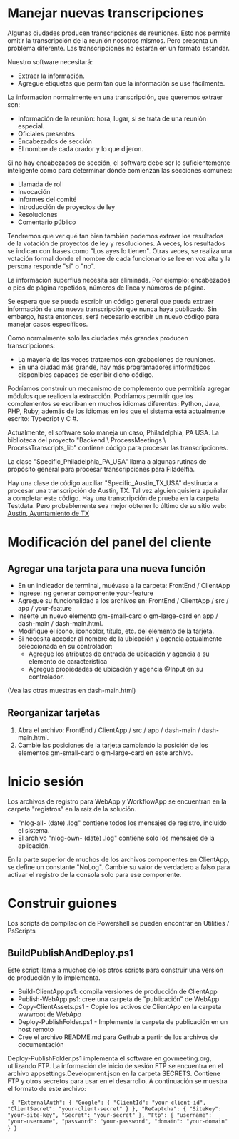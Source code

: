<h1> Manejar nuevas transcripciones </h1><p> Algunas ciudades producen transcripciones de reuniones. Esto nos permite omitir la transcripción de la reunión nosotros mismos. Pero presenta un problema diferente. Las transcripciones no estarán en un formato estándar. </p><p> Nuestro software necesitará: </p>
<ul>
<li> Extraer la información. </li>
<li> Agregue etiquetas que permitan que la información se use fácilmente. </li>
</ul><p> La información normalmente en una transcripción, que queremos extraer son: </p>
<ul>
<li> Información de la reunión: hora, lugar, si se trata de una reunión especial. </li>
<li> Oficiales presentes </li>
<li> Encabezados de sección </li>
<li> El nombre de cada orador y lo que dijeron. </li>
</ul><p> Si no hay encabezados de sección, el software debe ser lo suficientemente inteligente como para determinar dónde comienzan las secciones comunes: </p>
<ul>
<li> Llamada de rol </li>
<li> Invocación </li>
<li> Informes del comité </li>
<li> Introducción de proyectos de ley </li>
<li> Resoluciones </li>
<li> Comentario público </li>
</ul><p> Tendremos que ver qué tan bien también podemos extraer los resultados de la votación de proyectos de ley y resoluciones. A veces, los resultados se indican con frases como "Los ayes lo tienen". Otras veces, se realiza una votación formal donde el nombre de cada funcionario se lee en voz alta y la persona responde "sí" o "no". </p><p> La información superflua necesita ser eliminada. Por ejemplo: encabezados o pies de página repetidos, números de línea y números de página. </p><p> Se espera que se pueda escribir un código general que pueda extraer información de una nueva transcripción que nunca haya publicado. Sin embargo, hasta entonces, será necesario escribir un nuevo código para manejar casos específicos. </p><p> Como normalmente solo las ciudades más grandes producen transcripciones: </p>
<ul>
<li> La mayoría de las veces trataremos con grabaciones de reuniones. </li>
<li> En una ciudad más grande, hay más programadores informáticos disponibles capaces de escribir dicho código. </li>
</ul><p> Podríamos construir un mecanismo de complemento que permitiría agregar módulos que realicen la extracción. Podríamos permitir que los complementos se escriban en muchos idiomas diferentes: Python, Java, PHP, Ruby, además de los idiomas en los que el sistema está actualmente escrito: Typecript y C #. </p><p> Actualmente, el software solo maneja un caso, Philadelphia, PA USA. La biblioteca del proyecto "Backend \ ProcessMeetings \ ProcessTranscripts_lib" contiene código para procesar las transcripciones. </p><p> La clase "Specific_Philadelphia_PA_USA" llama a algunas rutinas de propósito general para procesar transcripciones para Filadelfia. </p><p> Hay una clase de código auxiliar "Specific_Austin_TX_USA" destinada a procesar una transcripción de Austin, TX. Tal vez alguien quisiera apuñalar a completar este código. Hay una transcripción de prueba en la carpeta Testdata. Pero probablemente sea mejor obtener lo último de su sitio web: <a href="https://www.austintexas.gov/department/city-council/council/council_meeting_info_center.htm">Austin, Ayuntamiento de TX</a> </p><h1> Modificación del panel del cliente </h1><h2> Agregar una tarjeta para una nueva función </h2>
<ul>
<li> En un indicador de terminal, muévase a la carpeta: FrontEnd / ClientApp </li>
<li> Ingrese: ng generar componente your-feature </li>
<li> Agregue su funcionalidad a los archivos en: FrontEnd / ClientApp / src / app / your-feature </li>
<li> Inserte un nuevo elemento gm-small-card o gm-large-card en app / dash-main / dash-main.html. </li>
<li> Modifique el ícono, iconcolor, título, etc. del elemento de la tarjeta. </li>
<li> Si necesita acceder al nombre de la ubicación y agencia actualmente seleccionada en su controlador: 
<ul>
<li> Agregue los atributos de entrada de ubicación y agencia a su elemento de característica </li>
<li> Agregue propiedades de ubicación y agencia @Input en su controlador. </li>
</ul></li>
</ul><p> (Vea las otras muestras en dash-main.html) </p><h2> Reorganizar tarjetas </h2><ol>
<li> Abra el archivo: FrontEnd / ClientApp / src / app / dash-main / dash-main.html. </li>
<li> Cambie las posiciones de la tarjeta cambiando la posición de los elementos gm-small-card o gm-large-card en este archivo. </li></ol><h1> Inicio sesión </h1><p> Los archivos de registro para WebApp y WorkflowApp se encuentran en la carpeta "registros" en la raíz de la solución. </p>
<ul>
<li> "nlog-all- (date) .log" contiene todos los mensajes de registro, incluido el sistema. </li>
<li> El archivo "nlog-own- (date) .log" contiene solo los mensajes de la aplicación. </li>
</ul><p> En la parte superior de muchos de los archivos componentes en ClientApp, se define un constante "NoLog". Cambie su valor de verdadero a falso para activar el registro de la consola solo para ese componente. </p><h1> Construir guiones </h1><p> Los scripts de compilación de Powershell se pueden encontrar en Utilities / PsScripts </p><h2> BuildPublishAndDeploy.ps1 </h2><p> Este script llama a muchos de los otros scripts para construir una versión de producción y lo implementa. </p>
<ul>
<li> Build-ClientApp.ps1: compila versiones de producción de ClientApp </li>
<li> Publish-WebApp.ps1: cree una carpeta de "publicación" de WebApp </li>
<li> Copy-ClientAssets.ps1 - Copie los activos de ClientApp en la carpeta wwwroot de WebApp </li>
<li> Deploy-PublishFolder.ps1 - Implemente la carpeta de publicación en un host remoto </li>
<li> Cree el archivo README.md para Gethub a partir de los archivos de documentación </li>
</ul><p> Deploy-PublishFolder.ps1 implementa el software en govmeeting.org, utilizando FTP. La información de inicio de sesión FTP se encuentra en el archivo appsettings.Development.json en la carpeta SECRETS. Contiene FTP y otros secretos para usar en el desarrollo. A continuación se muestra el formato de este archivo: </p><pre> <code>{ "ExternalAuth": { "Google": { "ClientId": "your-client-id", "ClientSecret": "your-client-secret" } }, "ReCaptcha": { "SiteKey": "your-site-key", "Secret": "your-secret" }, "Ftp": { "username": "your-username", "password": "your-password", "domain": "your-domain" } }</code> </pre>